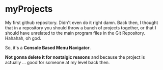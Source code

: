# myProjects

My first github repository. 
Didn't even do it right damn. Back then, I thought that in a repository you should throw a bunch of projects together, or that I should have unrelated to the main program files in the Git Repository. Hahahah, oh god.

So, it's a **Console Based Menu Navigator**.

**Not gonna delete it for nostalgic reasons** and because the project is actually ... good for someone at my level back then.
